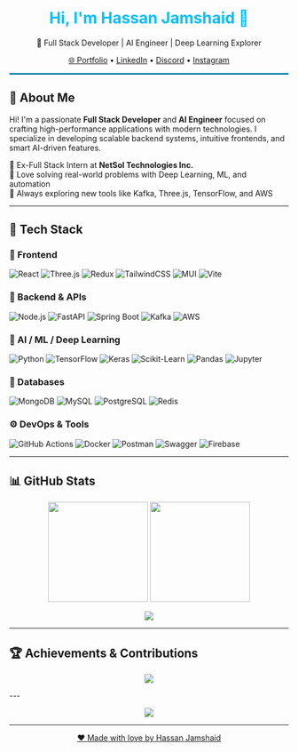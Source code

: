 <h1 align="center" style="color:#00BFFF;">Hi, I'm Hassan Jamshaid 👋</h1>
<p align="center">
  🚀 Full Stack Developer | AI Engineer | Deep Learning Explorer
</p>

<p align="center">
  <a href="https://www.hassanjamshaid.me" target="_blank">🌐 Portfolio</a> •
  <a href="https://linkedin.com/in/hassanjamshaid10" target="_blank">LinkedIn</a> •
  <a href="https://discord.gg/uFYvfPxb" target="_blank">Discord</a> •
  <a href="https://instagram.com/hassan_.jamshaid" target="_blank">Instagram</a>
</p>

<hr style="border: 1px solid #00BFFF;" />

## 💫 About Me

Hi! I'm a passionate **Full Stack Developer** and **AI Engineer** focused on crafting high-performance applications with modern technologies. I specialize in developing scalable backend systems, intuitive frontends, and smart AI-driven features.

🔹 Ex-Full Stack Intern at **NetSol Technologies Inc.**  
🔹 Love solving real-world problems with Deep Learning, ML, and automation  
🔹 Always exploring new tools like Kafka, Three.js, TensorFlow, and AWS  

---

## 🧠 Tech Stack

### 🎨 Frontend
![React](https://img.shields.io/badge/-React-61DAFB?style=for-the-badge&logo=react&logoColor=000)
![Three.js](https://img.shields.io/badge/-Three.js-000000?style=for-the-badge&logo=three.js&logoColor=white)
![Redux](https://img.shields.io/badge/-Redux-764ABC?style=for-the-badge&logo=redux&logoColor=white)
![TailwindCSS](https://img.shields.io/badge/-TailwindCSS-38B2AC?style=for-the-badge&logo=tailwind-css&logoColor=white)
![MUI](https://img.shields.io/badge/-MUI-007FFF?style=for-the-badge&logo=mui&logoColor=white)
![Vite](https://img.shields.io/badge/-Vite-646CFF?style=for-the-badge&logo=vite&logoColor=white)

### 🔧 Backend & APIs
![Node.js](https://img.shields.io/badge/-Node.js-339933?style=for-the-badge&logo=node.js&logoColor=white)
![FastAPI](https://img.shields.io/badge/-FastAPI-009688?style=for-the-badge&logo=fastapi&logoColor=white)
![Spring Boot](https://img.shields.io/badge/-Spring%20Boot-6DB33F?style=for-the-badge&logo=spring-boot&logoColor=white)
![Kafka](https://img.shields.io/badge/-Kafka-231F20?style=for-the-badge&logo=apachekafka&logoColor=white)
![AWS](https://img.shields.io/badge/-AWS-232F3E?style=for-the-badge&logo=amazonaws&logoColor=white)

### 🧬 AI / ML / Deep Learning
![Python](https://img.shields.io/badge/-Python-3776AB?style=for-the-badge&logo=python&logoColor=white)
![TensorFlow](https://img.shields.io/badge/-TensorFlow-FF6F00?style=for-the-badge&logo=tensorflow&logoColor=white)
![Keras](https://img.shields.io/badge/-Keras-D00000?style=for-the-badge&logo=keras&logoColor=white)
![Scikit-Learn](https://img.shields.io/badge/-Scikit--Learn-F7931E?style=for-the-badge&logo=scikitlearn&logoColor=white)
![Pandas](https://img.shields.io/badge/-Pandas-150458?style=for-the-badge&logo=pandas&logoColor=white)
![Jupyter](https://img.shields.io/badge/-Jupyter-F37626?style=for-the-badge&logo=jupyter&logoColor=white)

### 🧱 Databases
![MongoDB](https://img.shields.io/badge/-MongoDB-4EA94B?style=for-the-badge&logo=mongodb&logoColor=white)
![MySQL](https://img.shields.io/badge/-MySQL-4479A1?style=for-the-badge&logo=mysql&logoColor=white)
![PostgreSQL](https://img.shields.io/badge/-PostgreSQL-4169E1?style=for-the-badge&logo=postgresql&logoColor=white)
![Redis](https://img.shields.io/badge/-Redis-DC382D?style=for-the-badge&logo=redis&logoColor=white)

### ⚙️ DevOps & Tools
![GitHub Actions](https://img.shields.io/badge/-GitHub%20Actions-2088FF?style=for-the-badge&logo=github-actions&logoColor=white)
![Docker](https://img.shields.io/badge/-Docker-2496ED?style=for-the-badge&logo=docker&logoColor=white)
![Postman](https://img.shields.io/badge/-Postman-FF6C37?style=for-the-badge&logo=postman&logoColor=white)
![Swagger](https://img.shields.io/badge/-Swagger-85EA2D?style=for-the-badge&logo=swagger&logoColor=white)
![Firebase](https://img.shields.io/badge/-Firebase-FFCA28?style=for-the-badge&logo=firebase&logoColor=white)

---

## 📊 GitHub Stats

<p align="center">
  <img src="https://github-readme-stats.vercel.app/api?username=hassan-jamshaid10&theme=blueberry&show_icons=true&hide_border=false&border_radius=10" height="180"/>
  <img src="https://github-readme-streak-stats.herokuapp.com/?user=hassan-jamshaid10&theme=blueberry&hide_border=false" height="180"/>
</p>

<p align="center">
  <img src="https://github-readme-stats.vercel.app/api/top-langs/?username=hassan-jamshaid10&layout=compact&theme=blueberry&hide_border=false"/>
</p>

---

## 🏆 Achievements & Contributions

<p align="center">
  <img src="https://github-profile-trophy.vercel.app/?username=hassan-jamshaid10&theme=radical&no-frame=false&no-bg=false&margin-w=10" />
</p>
---

<p align="center">
  <img src="https://github-contributor-stats.vercel.app/api?username=hassan-jamshaid10&limit=5&theme=blueberry" />
</p>

---

<p align="center">
  <a href="https://www.hassanjamshaid.me" target="_blank">❤️ Made with love by Hassan Jamshaid</a>
</p>
